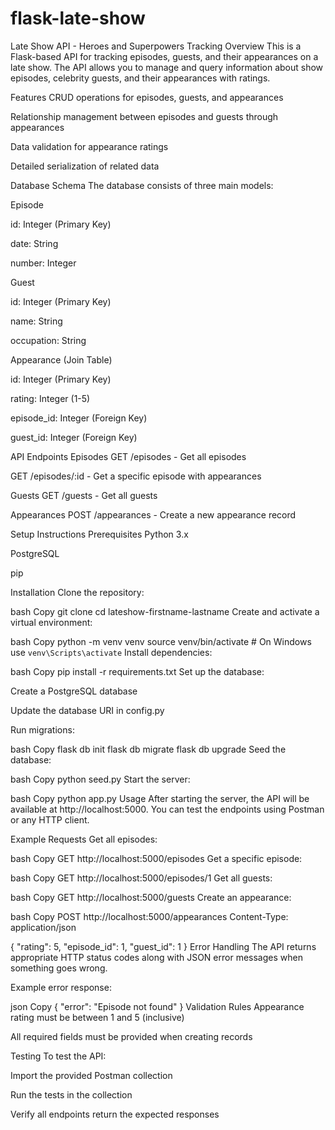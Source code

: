 # flask-late-show
Late Show API - Heroes and Superpowers Tracking
Overview
This is a Flask-based API for tracking episodes, guests, and their appearances on a late show. The API allows you to manage and query information about show episodes, celebrity guests, and their appearances with ratings.

Features
CRUD operations for episodes, guests, and appearances

Relationship management between episodes and guests through appearances

Data validation for appearance ratings

Detailed serialization of related data

Database Schema
The database consists of three main models:

Episode

id: Integer (Primary Key)

date: String

number: Integer

Guest

id: Integer (Primary Key)

name: String

occupation: String

Appearance (Join Table)

id: Integer (Primary Key)

rating: Integer (1-5)

episode_id: Integer (Foreign Key)

guest_id: Integer (Foreign Key)

API Endpoints
Episodes
GET /episodes - Get all episodes

GET /episodes/:id - Get a specific episode with appearances

Guests
GET /guests - Get all guests

Appearances
POST /appearances - Create a new appearance record

Setup Instructions
Prerequisites
Python 3.x

PostgreSQL

pip

Installation
Clone the repository:

bash
Copy
git clone <repository-url>
cd lateshow-firstname-lastname
Create and activate a virtual environment:

bash
Copy
python -m venv venv
source venv/bin/activate  # On Windows use `venv\Scripts\activate`
Install dependencies:

bash
Copy
pip install -r requirements.txt
Set up the database:

Create a PostgreSQL database

Update the database URI in config.py

Run migrations:

bash
Copy
flask db init
flask db migrate
flask db upgrade
Seed the database:

bash
Copy
python seed.py
Start the server:

bash
Copy
python app.py
Usage
After starting the server, the API will be available at http://localhost:5000. You can test the endpoints using Postman or any HTTP client.

Example Requests
Get all episodes:

bash
Copy
GET http://localhost:5000/episodes
Get a specific episode:

bash
Copy
GET http://localhost:5000/episodes/1
Get all guests:

bash
Copy
GET http://localhost:5000/guests
Create an appearance:

bash
Copy
POST http://localhost:5000/appearances
Content-Type: application/json

{
  "rating": 5,
  "episode_id": 1,
  "guest_id": 1
}
Error Handling
The API returns appropriate HTTP status codes along with JSON error messages when something goes wrong.

Example error response:

json
Copy
{
  "error": "Episode not found"
}
Validation Rules
Appearance rating must be between 1 and 5 (inclusive)

All required fields must be provided when creating records

Testing
To test the API:

Import the provided Postman collection

Run the tests in the collection

Verify all endpoints return the expected responses